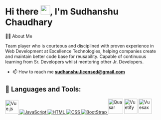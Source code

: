 <h1>Hi there <img src="https://raw.githubusercontent.com/MartinHeinz/MartinHeinz/master/wave.gif" width="30px">, I'm Sudhanshu Chaudhary</h1>

<div>
    <p>🙋‍♂️ About Me</p>
    <p>Team player who is courteous and disciplined with proven experience in Web Development at Excellence Technologies, helping companies create and maintain better code base for reusability. Capable of continuous learning from Sr. Developers whilst mentoring other Jr. Developers.</p>
</div>

- 📫 How to reach me **sudhanshu.licensed@gmail.com**

## 🚀 Languages and Tools:
<p align="left"> 
    <a href="https://vuejs.org/" target="_blank"> <img src="https://masteringjs.io/assets/images/vue/vue.png" title="Vue.js" height="44px" width="42px" />
    <a href="https://developer.mozilla.org/en-US/docs/Web/JavaScript" target="_blank"> <img src="https://img.icons8.com/color/48/000000/javascript.png" title="JavaScript" /> </a> 
    <a href="https://www.w3.org/html/" target="_blank"> <img src="https://img.icons8.com/color/48/000000/html-5.png" title="HTML" /> </a> 
    <a href="https://www.w3schools.com/css/" target="_blank"> <img src="https://img.icons8.com/color/48/000000/css3.png" title="CSS"/>  </a> 
    <a href="https://getbootstrap.com" target="_blank"> <img src="https://img.icons8.com/color/48/000000/bootstrap.png" title="BootStrap" /> </a>
    <a href="https://quasar.dev/" target="_blank">
    <img src="https://cdn.icon-icons.com/icons2/2107/PNG/512/file_type_quasar_icon_130213.png" height="48px" width="48px" title="Quasar" /></a>
    <a href="https://vuetifyjs.com/en/" target="_blank"><img src="https://iconape.com/wp-content/png_logo_vector/vuetify-logo.png" height="48px" width="42px" title="Vuetify" /></a>
    <a href="https://vuesax.com/">
    <img src="[https://iconape.com/wp-content/png_logo_vector/vuetify-logo.png](https://lusaxweb.github.io/vuesax/vuesax-logo.png)" height="48px" width="42px" title="Vuesax" />
    </a>
</p>

<br/>
<!--
**sudhanshulicensed/sudhanshulicensed** is a ✨ _special_ ✨ repository because its `README.md` (this file) appears on your GitHub profile.

Here are some ideas to get you started:

- 🔭 I’m currently working on ...
- 🌱 I’m currently learning ...
- 👯 I’m looking to collaborate on ...
- 🤔 I’m looking for help with ...
- 💬 Ask me about ...
- 📫 How to reach me: ...
- 😄 Pronouns: ...
- ⚡ Fun fact: ...
-->
